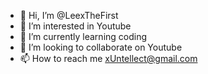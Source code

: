 - 👋 Hi, I’m @LeexTheFirst
- 👀 I’m interested in Youtube
- 🌱 I’m currently learning coding
- 💞️ I’m looking to collaborate on Youtube
- 📫 How to reach me xUntellect@gmail.com

<!---
LeexTheFirst/LeexTheFirst is a ✨ special ✨ repository because its `README.md` (this file) appears on your GitHub profile.
You can click the Preview link to take a look at your changes.
--->
